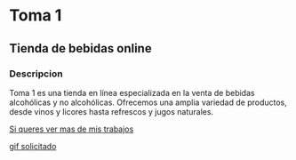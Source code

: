 # Toma 1
## Tienda de bebidas online
### Descripcion

Toma 1 es una tienda en línea especializada en la venta de bebidas alcohólicas y no alcohólicas. Ofrecemos una amplia variedad de productos, desde vinos y licores hasta refrescos y jugos naturales.





[Si queres ver mas de mis trabajos](https:linkedin.com)

[gif solicitado](./src/assets/Proyecto-React-Ecommerce2.gif)